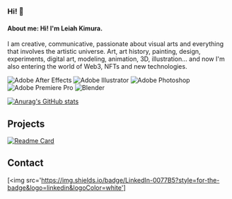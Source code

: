 ### Hi! 👋

#### About me: Hi! I'm Leiah Kimura.
I am creative, communicative, passionate about visual arts and everything that involves
the artistic universe. Art, art history, painting, design, experiments, digital art, modeling,
animation, 3D, illustration... and now I'm also entering the world of Web3, NFTs and new technologies.

![Adobe After Effects](https://img.shields.io/badge/Adobe%20after%20affects-CF96FD?style=for-the-badge&logo=Adobe%20after%20effects&logoColor=393665)
![Adobe Illustrator](https://img.shields.io/badge/Adobe%20Illustrator-FF9A00?style=for-the-badge&logo=adobe%20illustrator&logoColor=white)
![Adobe Photoshop](https://img.shields.io/badge/Adobe%20Photoshop-31A8FF?style=for-the-badge&logo=Adobe%20Photoshop&logoColor=black)
![Adobe Premiere Pro](https://img.shields.io/badge/Adobe%20Premiere%20Pro-9999FF?style=for-the-badge&logo=Adobe%20Premiere%20Pro&logoColor=white)
![Blender](https://img.shields.io/badge/blender-%23F5792A.svg?style=for-the-badge&logo=blender&logoColor=white)

[![Anurag's GitHub stats](https://github-readme-stats.vercel.app/api?username=leiahk)](https://github.com/anuraghazra/github-readme-stats)

## Projects
[![Readme Card](https://github-readme-stats.vercel.app/api/pin/?username=leiahk&repo=leiahk.github.io)](https://github.com/anuraghazra/github-readme-stats)

## Contact
[<img src='https://img.shields.io/badge/LinkedIn-0077B5?style=for-the-badge&logo=linkedin&logoColor=white'] 
